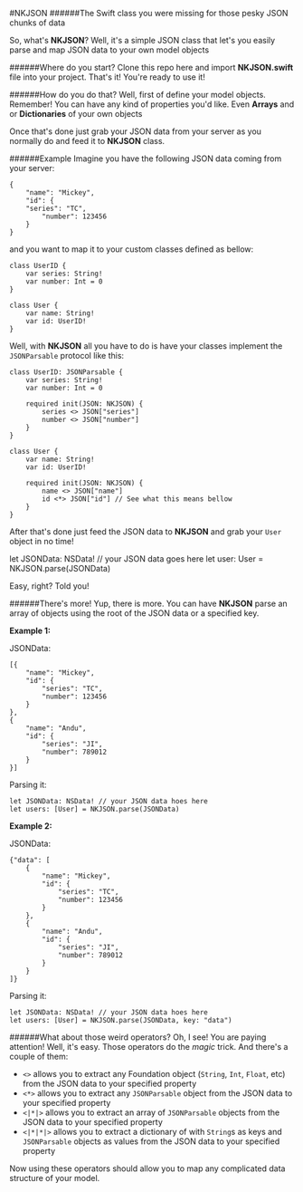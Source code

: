#NKJSON
######The Swift class you were missing for those pesky JSON chunks of data

So, what's **NKJSON**? Well, it's a simple JSON class that let's you easily parse and map JSON data to your own model objects

######Where do you start?
Clone this repo here and import  **NKJSON.swift** file into your project. That's it! You're ready to use it!

######How do you do that?
Well, first of define your model objects. Remember! You can have any kind of properties you'd like. Even **Arrays** and or **Dictionaries** of your own objects

Once that's done just grab your JSON data from your server as you normally do and feed it to **NKJSON** class.

######Example
Imagine you have the following JSON data coming from your server:

    {
        "name": "Mickey",
        "id": {
        "series": "TC",
            "number": 123456
        }
    }

and you want to map it to your custom classes defined as bellow:

    class UserID {
        var series: String!
        var number: Int = 0
    }

    class User {
        var name: String!
        var id: UserID!
    }

Well, with **NKJSON** all you have to do is have your classes implement the `JSONParsable` protocol like this:

    class UserID: JSONParsable {
        var series: String!
        var number: Int = 0

        required init(JSON: NKJSON) {
            series <> JSON["series"]
            number <> JSON["number"]
        }
    }

    class User {
        var name: String!
        var id: UserID!

        required init(JSON: NKJSON) {
            name <> JSON["name"]
            id <*> JSON["id"] // See what this means bellow
        }
    }

After that's done just feed the JSON data to **NKJSON** and grab your `User` object in no time!

let JSONData: NSData! // your JSON data goes here
let user: User = NKJSON.parse(JSONData)

Easy, right? Told you!

######There's more!
Yup, there is more. You can have **NKJSON** parse an array of objects using the root of the JSON data or a specified key.

**Example 1:**

JSONData:

    [{
        "name": "Mickey",
        "id": {
            "series": "TC",
            "number": 123456
        }
    },
    {
        "name": "Andu",
        "id": {
            "series": "JI",
            "number": 789012
        }
    }]

Parsing it:

    let JSONData: NSData! // your JSON data hoes here
    let users: [User] = NKJSON.parse(JSONData)

**Example 2:**

JSONData:

    {"data": [
        {
            "name": "Mickey",
            "id": {
                "series": "TC",
                "number": 123456
            }
        },
        {
            "name": "Andu",
            "id": {
                "series": "JI",
                "number": 789012
            }
        }
    ]}

Parsing it:

    let JSONData: NSData! // your JSON data hoes here
    let users: [User] = NKJSON.parse(JSONData, key: "data")

######What about those weird operators?
Oh, I see! You are paying attention! Well, it's easy. Those operators do the *magic* trick. And there's a couple of them:

- `<>` allows you to extract any Foundation object (`String`, `Int`, `Float`, etc) from the JSON data to your specified property
- `<*>` allows you to extract any `JSONParsable` object from the JSON data to your specified property
- `<|*|>` allows you to extract an array of `JSONParsable` objects from the JSON data to your specified property
- `<|*|*|>` allows you to extract a dictionary of with `String`s as keys and `JSONParsable` objects as values from the JSON data to your specified property

Now using these operators should allow you to map any complicated data structure of your model.